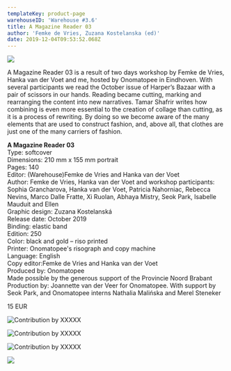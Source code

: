 ```yaml
---
templateKey: product-page
warehouseID: 'Warehouse #3.6'
title: A Magazine Reader 03
author: 'Femke de Vries, Zuzana Kostelanska (ed)'
date: 2019-12-04T09:53:52.068Z
---
```

![](/img/1.jpg)

A Magazine Reader 03 is a result of two days workshop by Femke de Vries, Hanka van der Voet and me, hosted by Onomatopee in Eindhoven. With several participants we read the October issue of Harper’s Bazaar with a pair of scissors in our hands. Reading became cutting, marking and rearranging the content into new narratives. Tamar Shafrir writes how combining is even more essential to the creation of collage than cutting, as it is a process of rewriting. By doing so we become aware of the many elements that are used to construct fashion, and, above all, that clothes are just one of the many carriers of fashion.

**A Magazine Reader 03**\
Type: softcover\
Dimensions: 210 mm x 155 mm portrait\
Pages: 140\
Editor: (Warehouse)Femke de Vries and Hanka van der Voet\
Author: Femke de Vries, Hanka van der Voet and workshop participants: Sophia Grancharova, Hanka van der Voet, Patricia Nahorniac, Rebecca Nevins, Marco Dalle Fratte, Xi Ruolan, Abhaya Mistry, Seok Park, Isabelle Mauduit and Ellen\
Graphic design: Zuzana Kostelanská\
Release date: October 2019\
Binding: elastic band\
Edition: 250\
Color: black and gold – riso printed\
Printer: Onomatopee's risograph and copy machine\
Language: English\
Copy editor:Femke de Vries and Hanka van der Voet\
Produced by: Onomatopee\
Made possible by the generous support of the Provincie Noord Brabant\
Production by: Joannette van der Veer for Onomatopee. With support by Seok Park, and Onomatopee interns Nathalia Malińska and Merel Steneker

15 EUR

![Contribution by XXXXX](/img/a-magazine-reader-03-by-marco-dalle-fratte.jpg "Contribution by XXXXX")

![Contribution by XXXXX](/img/a-magazine-reader-03-by-femke-de-vries-02.jpg "Contribution by XXXXX")

![Contribution by XXXXX](/img/a-magazine-reader-03-by-seok-park.jpg "Contribution by XXXXX")

![](/img/01_a-magazine-reader-03_photo_anoukbeckers.jpg)